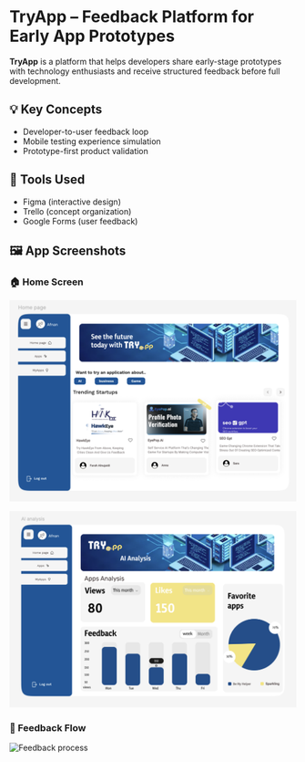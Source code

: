 # TryApp – Feedback Platform for Early App Prototypes

**TryApp** is a platform that helps developers share early-stage prototypes with technology enthusiasts and receive structured feedback before full development.

## 💡 Key Concepts

- Developer-to-user feedback loop
- Mobile testing experience simulation
- Prototype-first product validation

## 📐 Tools Used

- Figma (interactive design)
- Trello (concept organization)
- Google Forms (user feedback)

## 🖼️ App Screenshots

### 🏠 Home Screen
![Home screen](https://github.com/ReemaAlharthy/TryApp-Prototype/blob/6afd99ac7e2e602eaeac8719a33f2b572c3b609c/Images/Home%20Page.png)

![Home screen](https://github.com/ReemaAlharthy/TryApp-Prototype/blob/48f854c2b6157f38a631a0277e798123ca9e19ea/AI%20analysis.png)

### 📝 Feedback Flow
![Feedback process](images/feedback-flow.png)
